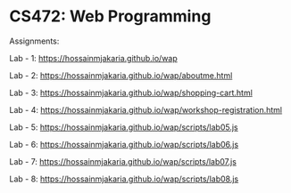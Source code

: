 # CS472: Web Programming

Assignments:

Lab - 1: https://hossainmjakaria.github.io/wap

Lab - 2: https://hossainmjakaria.github.io/wap/aboutme.html

Lab - 3: https://hossainmjakaria.github.io/wap/shopping-cart.html

Lab - 4: https://hossainmjakaria.github.io/wap/workshop-registration.html

Lab - 5: https://hossainmjakaria.github.io/wap/scripts/lab05.js

Lab - 6: https://hossainmjakaria.github.io/wap/scripts/lab06.js

Lab - 7: https://hossainmjakaria.github.io/wap/scripts/lab07.js

Lab - 8: https://hossainmjakaria.github.io/wap/scripts/lab08.js